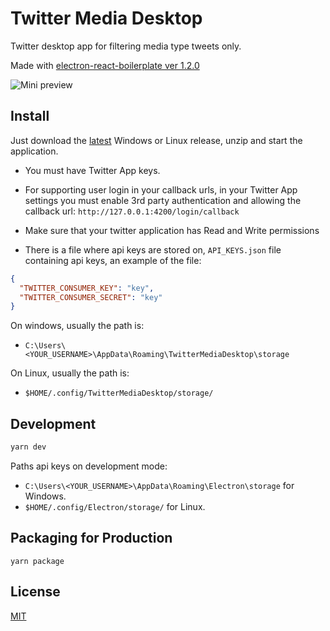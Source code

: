 # Twitter Media Desktop

Twitter desktop app for filtering media type tweets only.

Made with [electron-react-boilerplate ver 1.2.0](https://github.com/electron-react-boilerplate/electron-react-boilerplate)

![Mini preview](images/demo.gif)

## Install

Just download the [latest](https://github.com/DarylSerrano/twitter-media-desktop/releases) Windows or Linux release, unzip and start the application.

- You must have Twitter App keys.
- For supporting user login in your callback urls, in your Twitter App settings you must enable 3rd party authentication and allowing the callback url:
  `http://127.0.0.1:4200/login/callback`

- Make sure that your twitter application has Read and Write permissions

- There is a file where api keys are stored on, `API_KEYS.json` file containing api keys, an example of the file:

```json
{
  "TWITTER_CONSUMER_KEY": "key",
  "TWITTER_CONSUMER_SECRET": "key"
}
```

On windows, usually the path is:

- `C:\Users\<YOUR_USERNAME>\AppData\Roaming\TwitterMediaDesktop\storage`

On Linux, usually the path is:

- `$HOME/.config/TwitterMediaDesktop/storage/`

## Development

```bash
yarn dev
```

Paths api keys on development mode:

- `C:\Users\<YOUR_USERNAME>\AppData\Roaming\Electron\storage` for Windows.
- `$HOME/.config/Electron/storage/` for Linux.

## Packaging for Production

```
yarn package
```

## License

[MIT](https://github.com/DarylSerrano/twitter-media-desktop/blob/master/LICENSE)
